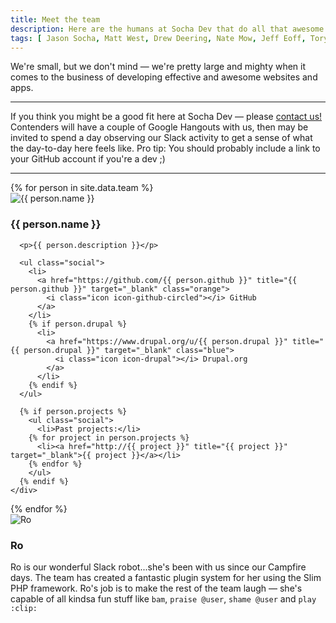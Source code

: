 ```yaml
---
title: Meet the team
description: Here are the humans at Socha Dev that do all that awesome dev work for your team. They are all quite great.
tags: [ Jason Socha, Matt West, Drew Deering, Nate Mow, Jeff Eoff, Tory Gobat, Martyn Green, Mark Mahon, team ]
---
```


We're small, but we don't mind &mdash; we're pretty large and mighty when it comes to the business of developing effective and awesome websites and apps.

* * *

If you think you might be a good fit here at Socha Dev &mdash; please <a href="/#contact" class="green">contact us!</a> Contenders will have a couple of <span class="blue">Google Hangouts</span> with us, then may be invited to spend a day observing our <span class="purple">Slack</span> activity to get a sense of what the day-to-day here feels like. Pro tip: You should probably include a link to your GitHub account if you're a dev ;)

* * *

<div class="bios">
{% for person in site.data.team %}
  <div class="container">
    <div class="alpha">
      <img src="{{ person.image }}?v=3&s=200" class="avatar {{ person.github }}" alt="{{ person.name }}">
    </div>
    <div class="beta">
      <h3 id="{{ person.name | downcase | replace: " ", "-" }}">{{ person.name }}</h3>

      <p>{{ person.description }}</p>

      <ul class="social">
        <li>
          <a href="https://github.com/{{ person.github }}" title="{{ person.github }}" target="_blank" class="orange">
            <i class="icon icon-github-circled"></i> GitHub
          </a>
        </li>
        {% if person.drupal %}
          <li>
            <a href="https://www.drupal.org/u/{{ person.drupal }}" title="{{ person.drupal }}" target="_blank" class="blue">
              <i class="icon icon-drupal"></i> Drupal.org
            </a>
          </li>
        {% endif %}
      </ul>

      {% if person.projects %}
        <ul class="social">
          <li>Past projects:</li>
        {% for project in person.projects %}
          <li><a href="http://{{ project }}" title="{{ project }}" target="_blank">{{ project }}</a></li>
        {% endfor %}
        </ul>
      {% endif %}
    </div>
  </div>
{% endfor %}

  <div class="container">
    <div class="alpha">
      <img src="https://avatars.githubusercontent.com/u/1489168?v=3&s=200" class="avatar" alt="Ro">
    </div>
    <div class="beta">
      <h3 id="ro">Ro</h3>
      <p>Ro is our wonderful Slack robot...she's been with us since our Campfire days. The team has created a fantastic plugin system for her using the Slim PHP framework. Ro's job is to make the rest of the team laugh &mdash; she's capable of all kindsa fun stuff like <code>bam</code>, <code>praise @user</code>, <code>shame @user</code> and <code>play :clip:</code></p>
    </div>
  </div>

</div>
